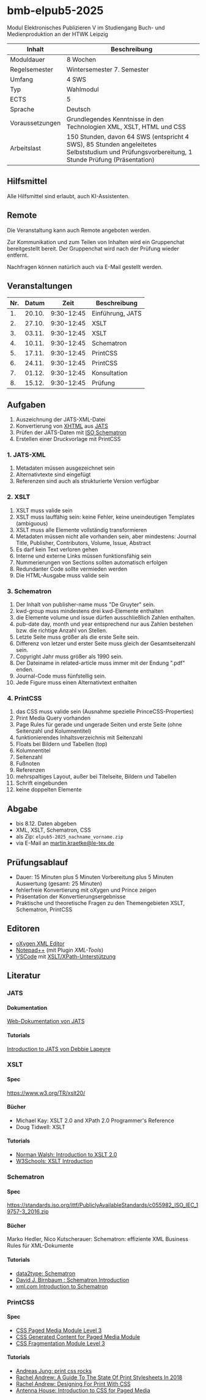 # bmb-elpub5-2025

Modul Elektronisches Publizieren V im Studiengang Buch- und Medienproduktion an der HTWK Leipzig

Inhalt          | Beschreibung
----------------|-------------
Moduldauer      | 8 Wochen
Regelsemester   | Wintersemester 7. Semester
Umfang          | 4 SWS
Typ             | Wahlmodul
ECTS            | 5
Sprache         | Deutsch
Voraussetzungen | Grundlegendes Kenntnisse in den Technologien XML, XSLT, HTML und CSS
Arbeitslast     | 150 Stunden, davon 64 SWS (entspricht 4 SWS), 85 Stunden angeleitetes Selbststudium und Prüfungsvorbereitung, 1 Stunde Prüfung (Präsentation)

## Hilfsmittel

Alle Hilfsmittel sind erlaubt, auch KI-Assistenten.

## Remote

Die Veranstaltung kann auch Remote angeboten werden.

Zur Kommunikation und zum Teilen von Inhalten wird ein Gruppenchat bereitgestellt bereit. Der Gruppenchat wird nach der Prüfung wieder entfernt.

Nachfragen können natürlich auch via E-Mail gestellt werden.

## Veranstaltungen

| Nr. | Datum  | Zeit        | Beschreibung     |
|-----|--------|-------------|------------------|
| 1.  | 20.10. |  9:30-12:45 | Einführung, JATS |
| 2.  | 27.10. |  9:30-12:45 | XSLT             |
| 3.  | 03.11. |  9:30-12:45 | XSLT             |
| 4.  | 10.11. |  9:30-12:45 | Schematron       |
| 5.  | 17.11. |  9:30-12:45 | PrintCSS         |
| 6.  | 24.11. |  9:30-12:45 | PrintCSS         |
| 7.  | 01.12. |  9:30-12:45 | Konsultation     |
| 8.  | 15.12. |  9:30-12:45 | Prüfung          |

## Aufgaben

1. Auszeichnung der JATS-XML-Datei
2. Konvertierung von [XHTML](https://www.w3.org/TR/xhtml1/) aus [JATS](https://jats.nlm.nih.gov/publishing/tag-library/1.1/index.html)
3. Prüfen der JATS-Daten mit [ISO Schematron](http://schematron.com/)
4. Erstellen einer Druckvorlage mit PrintCSS

### 1. JATS-XML

1. Metadaten müssen ausgezeichnet sein
2. Alternativtexte sind eingefügt
3. Referenzen sind auch als strukturierte Version verfügbar 

### 2. XSLT

1. XSLT muss valide sein
2. XSLT muss lauffähig sein: keine Fehler, keine uneindeutigen Templates (ambiguous)
3. XSLT muss alle Elemente vollständig transformieren
4. Metadaten müssen nicht alle vorhanden sein, aber mindestens: Journal Title, Publisher, Contributors, Volume, Issue, Abstract
5. Es darf kein Text verloren gehen
6. Interne und externe Links müssen funktionsfähig sein
7. Nummerierungen von Sections sollten automatisch erfolgen
8. Redundanter Code sollte vermieden werden
9. Die HTML-Ausgabe muss valide sein

### 3. Schematron

1. Der Inhalt von publisher-name muss "De Gruyter" sein.
2. kwd-group muss mindestens drei kwd-Elemente enthalten
3. die Elemente volume und issue dürfen ausschließlich Zahlen enthalten.
4. pub-date day, month und year entsprechend nur aus Zahlen bestehen bzw. die richtige Anzahl von Stellen.
5. Letzte Seite muss größer als die erste Seite sein.
6. Differenz von letzer und erster Seite muss gleich der Gesamtseitenzahl sein. 
7. Copyright Jahr muss größer als 1990 sein.
8. Der Dateiname in related-article muss immer mit der Endung ".pdf" enden.
9. Journal-Code muss fünfstellig sein.
10. Jede Figure muss einen Alternativtext enthalten

### 4. PrintCSS

1. das CSS muss valide sein (Ausnahme spezielle PrinceCSS-Properties)
2. Print Media Query vorhanden
3. Page Rules für gerade und ungerade Seiten und erste Seite (ohne Seitenzahl und Kolumnentitel)
4. funktionierendes Inhaltsverzeichnis mit Seitenzahl
5. Floats bei Bildern und Tabellen (top)
6. Kolumnentitel
7. Seitenzahl
8. Fußnoten
9. Referenzen
10. mehrspaltiges Layout, außer bei Titelseite, Bildern und Tabellen
11. Schrift eingebunden
12. keine doppelten Elemente

## Abgabe

* bis 8.12. Daten abgeben
* XML, XSLT, Schematron, CSS
* als Zip: `elpub5-2025_nachname_vorname.zip`
* via E-Mail an martin.kraetke@le-tex.de

## Prüfungsablauf

* Dauer: 15 Minuten plus 5 Minuten Vorbereitung plus 5 Minuten Auswertung (gesamt: 25 Minuten)
* fehlerfreie Konvertierung mit oXygen und Prince zeigen
* Präsentation der Konvertierungsergebnisse
* Praktische und theoretische Fragen zu den Themengebieten XSLT, Schematron, PrintCSS

## Editoren

* [oXygen XML Editor](https://www.oxygenxml.com/)
* [Notepad++](https://notepad-plus-plus.org) (mit Plugin _XML-Tools_)
* [VSCode](https://code.visualstudio.com/) mit [XSLT/XPath-Unterstützung](https://marketplace.visualstudio.com/items?itemName=deltaxml.xslt-xpath)

## Literatur

### JATS

#### Dokumentation

[Web-Dokumentation von JATS](https://jats.nlm.nih.gov/publishing/tag-library/1.3/element/journal-id.html)

#### Tutorials

[Introduction to JATS von Debbie Lapeyre](https://www.xml.com/articles/2018/10/12/introduction-jats/)

### XSLT

#### Spec

https://www.w3.org/TR/xslt20/

#### Bücher

* Michael Kay: XSLT 2.0 and XPath 2.0 Programmer's Reference
* Doug Tidwell: XSLT

#### Tutorials

* [Norman Walsh: Introduction to XSLT 2.0](https://nwalsh.com/docs/tutorials/extreme2006/plain.html
)
* [W3Schools: XSLT Introduction](https://www.w3schools.com/xml/xsl_intro.asp)

### Schematron

#### Spec

https://standards.iso.org/ittf/PubliclyAvailableStandards/c055982_ISO_IEC_19757-3_2016.zip

#### Bücher

Marko Hedler, Nico Kutscherauer: Schematron: effiziente XML Business Rules für XML-Dokumente

#### Tutorials

* [data2type: Schematron](https://www.data2type.de/xml-xslt-xslfo/schematron/)
* [David J. Birnbaum : Schematron Introduction](http://dh.obdurodon.org/schematron-intro.xhtml)
* [xml.com Introduction to Schematron](https://www.xml.com/pub/a/2003/11/12/schematron.html)

### PrintCSS

#### Spec

* [CSS Paged Media Module Level 3](https://www.w3.org/TR/css-page-3/)
* [CSS Generated Content for Paged Media Module](https://www.w3.org/TR/css-gcpm-3/)
* [CSS Fragmentation Module Level 3](https://www.w3.org/TR/css-break-3/)

#### Tutorials

* [Andreas Jung: print css rocks](https://print-css.rocks/)
* [Rachel Andrew: A Guide To The State Of Print Stylesheets In 2018](https://www.smashingmagazine.com/2018/05/print-stylesheets-in-2018/)
* [Rachel Andrew: Designing For Print With CSS](https://www.smashingmagazine.com/2015/01/designing-for-print-with-css/)
* [Antenna House: Introduction to CSS for Paged Media](https://www.antennahouse.com/hubfs/PDFS/CSS%20for%20Paged%20Media/CSS-Print-en-2019-02-15.pdf)

